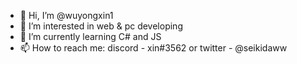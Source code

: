 - 👋 Hi, I’m @wuyongxin1
- 👀 I’m interested in web & pc developing
- 🌱 I’m currently learning C# and JS
- 📫 How to reach me: discord - xin#3562 or twitter - @seikidaww

<!---
wuyongxin1/wuyongxin1 is a ✨ special ✨ repository because its `README.md` (this file) appears on your GitHub profile.
You can click the Preview link to take a look at your changes.
--->
